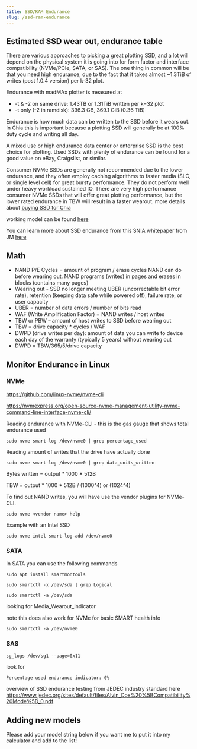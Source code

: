 ```yaml
---
title: SSD/RAM Endurance
slug: /ssd-ram-endurance
---
```


## Estimated SSD wear out, endurance table

There are various approaches to picking a great plotting SSD, and a lot will depend on the physical system it is going into for form factor and interface compatibility (NVMe/PCIe, SATA, or SAS). The one thing in common will be that you need high endurance, due to the fact that it takes almost ~1.3TiB of writes (post 1.0.4 version) per k-32 plot.

Endurance with madMAx plotter is measured at

* -t & -2 on same drive: 1.43TB or 1.31TiB written per k=32 plot
* -t only (-2 in ramdisk): 396.3 GB, 369.1 GiB (0.36 TiB)

Endurance is how much data can be written to the SSD before it wears out. In Chia this is important because a plotting SSD will generally be at 100% duty cycle and writing all day. 

A mixed use or high endurance data center or enterprise SSD is the best choice for plotting. Used SSDs with plenty of endurance can be found for a good value on eBay, Craigslist, or similar.

Consumer NVMe SSDs are generally not recommended due to the lower endurance, and they often employ caching algorithms to faster media (SLC, or single level cell) for great bursty performance. They do not perform well under heavy workload sustained IO.
There are very high performance consumer NVMe SSDs that will offer great plotting performance, but the lower rated endurance in TBW will result in a faster wearout. more details about [buying SSD for Chia](https://chiadecentral.com/chia-blockchain-ssd-buying-guide/)

working model can be found [here](https://docs.google.com/spreadsheets/d/1mNUYRWeJUaijEZXupwP5k6IuATZGj1FB/edit#gid=1857251151)

You can learn more about SSD endurance from this SNIA whitepaper from JM [here](https://www.snia.org/forums/cmsi/ssd-endurance)

## Math
* NAND P/E Cycles = amount of program / erase cycles NAND can do before wearing out. NAND programs (writes) in pages and erases in blocks (contains many pages)
* Wearing out - SSD no longer meeting UBER (uncorrectable bit error rate),  retention (keeping data safe while powered off), failure rate, or user capacity
* UBER = number of data errors / number of bits read
* WAF (Write Amplification Factor) = NAND writes / host writes
* TBW or PBW – amount of host writes to SSD before wearing out
* TBW = drive capacity * cycles / WAF
* DWPD (drive writes per day): amount of data you can write to device each day of the warranty (typically 5 years) without wearing out
* DWPD = TBW/365/5/drive capacity

## Monitor Endurance in Linux


### NVMe
https://github.com/linux-nvme/nvme-cli

https://nvmexpress.org/open-source-nvme-management-utility-nvme-command-line-interface-nvme-cli/

Reading endurance with NVMe-CLI - this is the gas gauge that shows total endurance used 

`sudo nvme smart-log /dev/nvme0 | grep percentage_used`
	
Reading amount of writes that the drive have actually done

`sudo nvme smart-log /dev/nvme0 | grep data_units_written`
	
Bytes written = output * 1000 * 512B

TBW = output * 1000 * 512B / (1000^4) or (1024^4)

To find out NAND writes, you will have use the vendor plugins for NVMe-CLI.

`sudo nvme <vendor name> help`

Example with an Intel SSD

`sudo nvme intel smart-log-add /dev/nvme0`


### SATA
In SATA you can use the following commands

`sudo apt install smartmontools`

`sudo smartctl -x /dev/sda | grep Logical`

`sudo smartctl -a /dev/sda`

looking for Media_Wearout_Indicator

note this does also work for NVMe for basic SMART health info

`sudo smartctl -a /dev/nvme0`

### SAS
`sg_logs /dev/sg1 --page=0x11`

look for

```Percentage used endurance indicator: 0%```


overview of SSD endurance testing from JEDEC industry standard here
https://www.jedec.org/sites/default/files/Alvin_Cox%20%5BCompatibility%20Mode%5D_0.pdf

## Adding new models
Please add your model string below if you want me to put it into my calculator and add to the list!

